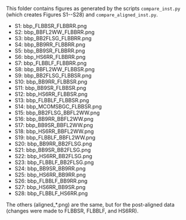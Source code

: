 This folder contains figures as generated by the scripts `compare_inst.py` (which creates Figures S1--S28) and `compare_aligned_inst.py`. 

- S1: bbp_FLBBSR_FLBBRR.png  
- S2: bbp_BBFL2WW_FLBBRR.png  
- S3: bbp_BB2FLSG_FLBBRR.png
- S4: bbp_BB9RR_FLBBRR.png
- S5: bbp_BB9SR_FLBBRR.png
- S6: bbp_HS6RR_FLBBRR.png
- S7: bbp_FLBBLF_FLBBRR.png
- S8: bbp_BBFL2WW_FLBBSR.png
- S9: bbp_BB2FLSG_FLBBSR.png
- S10: bbp_BB9RR_FLBBSR.png
- S11: bbp_BB9SR_FLBBSR.png
- S12: bbp_HS6RR_FLBBSR.png
- S13: bbp_FLBBLF_FLBBSR.png
- S14: bbp_MCOMSBGC_FLBBSR.png
- S15: bbp_BB2FLSG_BBFL2WW.png
- S16: bbp_BB9RR_BBFL2WW.png
- S17: bbp_BB9SR_BBFL2WW.png
- S18: bbp_HS6RR_BBFL2WW.png
- S19: bbp_FLBBLF_BBFL2WW.png
- S20: bbp_BB9RR_BB2FLSG.png
- S21: bbp_BB9SR_BB2FLSG.png
- S22: bbp_HS6RR_BB2FLSG.png
- S23: bbp_FLBBLF_BB2FLSG.png
- S24: bbp_BB9SR_BB9RR.png
- S25: bbp_HS6RR_BB9RR.png
- S26: bbp_FLBBLF_BB9RR.png
- S27: bbp_HS6RR_BB9SR.png
- S28: bbp_FLBBLF_HS6RR.png

The others (aligned_\*.png) are the same, but for the post-aligned data (changes were made to FLBBSR, FLBBLF, and HS6RR).
